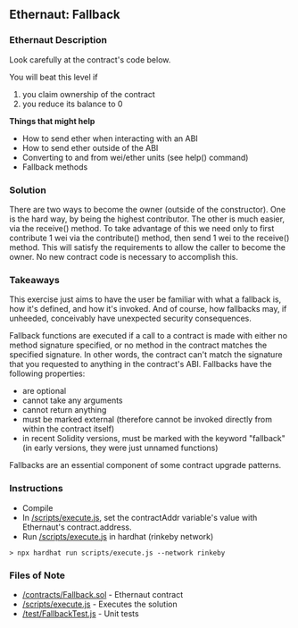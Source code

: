 ## Ethernaut: Fallback

### Ethernaut Description
Look carefully at the contract's code below.

You will beat this level if

1. you claim ownership of the contract
2. you reduce its balance to 0
  
**Things that might help**

- How to send ether when interacting with an ABI
- How to send ether outside of the ABI
- Converting to and from wei/ether units (see help() command)
- Fallback methods

### Solution 
There are two ways to become the owner (outside of the constructor). One is the hard way, by being the highest contributor. The other is much easier, via the receive() method. To take advantage of this we need only to first contribute 1 wei via the contribute() method, then send 1 wei to the receive() method. This will satisfy the requirements to allow the caller to become the owner. No new contract code is necessary to accomplish this.  

### Takeaways
This exercise just aims to have the user be familiar with what a fallback is, how it's defined, and how it's invoked. And of course, how fallbacks may, if unheeded, conceivably have unexpected security consequences. 

Fallback functions are executed if a call to a contract is made with either no method signature specified, or no method in the contract matches the specified signature. In other words, the contract can't match the signature that you requested to anything in the contract's ABI. Fallbacks have the following properties: 

- are optional 
- cannot take any arguments 
- cannot return anything 
- must be marked external (therefore cannot be invoked directly from within the contract itself) 
- in recent Solidity versions, must be marked with the keyword "fallback" (in early versions, they were just unnamed functions) 

Fallbacks are an essential component of some contract upgrade patterns. 

### Instructions
- Compile
- In [/scripts/execute.js](scripts/execute.js), set the contractAddr variable's value with Ethernaut's contract.address. 
- Run [/scripts/execute.js](scripts/execute.js) in hardhat (rinkeby network)

`> npx hardhat run scripts/execute.js --network rinkeby`

### Files of Note
- [/contracts/Fallback.sol](contracts/Fallback.sol) - Ethernaut contract
- [/scripts/execute.js](scripts/execute.js) - Executes the solution 
- [/test/FallbackTest.js](test/FallbackTest.js) - Unit tests 
